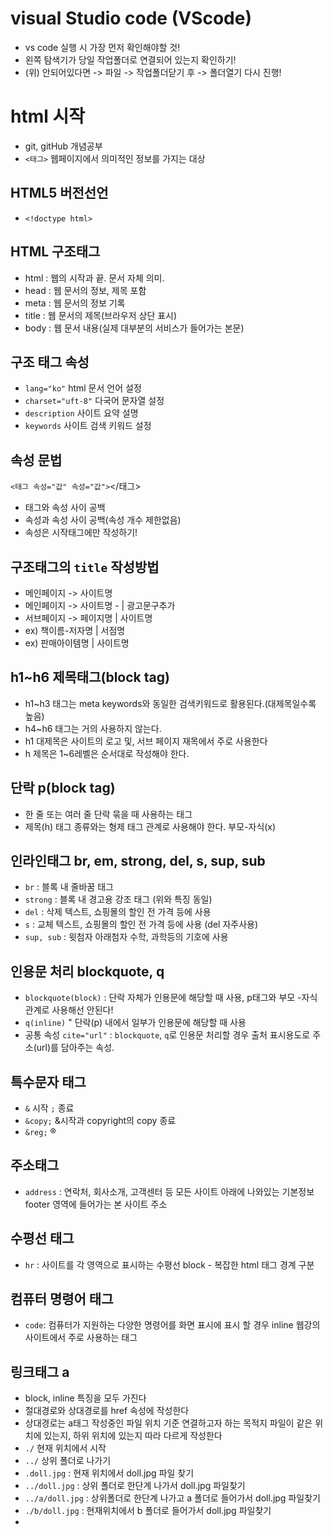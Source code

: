 # visual Studio code (VScode)
* vs code 실행 시 가장 먼저 확인해야할 것!
* 왼쪽 탐색기가 당일 작업폴더로 연결되어 있는지 확인하기!
* (위) 안되어있다면 -> 파일 -> 작업폴더닫기 후 -> 폴더열기 다시 진행!
# html 시작 
* git, gitHub 개념공부
* `<태그>` 웹페이지에서 의미적인 정보를 가지는 대상
## HTML5 버전선언
* `<!doctype html>`
## HTML 구조태그
* html : 웹의 시작과 끝. 문서 자체 의미.
* head : 웹 문서의 정보, 제목 포함
* meta : 웹 문서의 정보 기록
* title : 웹 문서의 제목(브라우저 상단 표시)
* body : 웹 문서 내용(실제 대부분의 서비스가 들어가는 본문)
## 구조 태그 속성
* `lang="ko"` html 문서 언어 설정
* `charset="uft-8"` 다국어 문자열 설정
* `description` 사이트 요약 설명
* `keywords` 사이트 검색 키워드 설정
## 속성 문법
`<태그 속성="값" 속성="값">`</태그>
* 태그와 속성 사이 공백
* 속성과 속성 사이 공백(속성 개수 제한없음)
* 속성은 시작태그에만 작성하기!
## 구조태그의 `title` 작성방법
* 메인페이지 -> 사이트명
* 메인페이지 -> 사이트명 - |  광고문구추가
* 서브페이지 -> 페이지명 | 사이트명
* ex) 책이름-저자명 | 서점명
* ex) 판매아이템명 | 사이트명
## h1~h6 제목태그(block tag)
* h1~h3 태그는 meta keywords와 동일한 검색키워드로 활용된다.(대제목일수록 높음)
* h4~h6 태그는 거의 사용하지 않는다.
* h1 대제목은 사이트의 로고 및, 서브 페이지 재목에서 주로 사용한다
* h 제목은 1~6레벨은 순서대로 작성해야 한다.
## 단락 p(block tag)
* 한 줄 또는 여러 줄 단락 묶을 때 사용하는 태그
* 제목(h) 태그 종류와는 형제 태그 관계로 사용해야 한다. 부모-자식(x)
## 인라인태그 br, em, strong, del, s, sup, sub
* `br` : 블록 내 줄바꿈 태그
* `strong` : 블록 내 경고용 강조 태그 (위와 특징 동일)
* `del` : 삭제 텍스트, 쇼핑몰의 할인 전 가격 등에 사용
* `s` : 교체 텍스트, 쇼핑몰의 할인 전 가격 등에 사용 (del 자주사용)
* `sup, sub` : 윗첨자 아래첨자 수학, 과학등의 기호에 사용
## 인용문 처리 blockquote, q
* `blockquote(block)` : 단락 자체가 인용문에 해당할 때 사용, p태그와 부모 -자식 관계로 사용해선 안된다!
* `q(inline)` " 단락(p) 내에서 일부가 인용문에 해당할 때 사용
* 공통 속성 `cite="url"` : `blockquote`, `q`로 인용문 처리할 경우 출처 표시용도로 주소(url)를 담아주는 속성.
## 특수문자 태그
* `&` 시작 `;` 종료
* `&copy;` &시작과 copyright의 copy 종료
* `&reg;` ®
## 주소태그
* `address` : 연락처, 회사소개, 고객센터 등 모든 사이트 아래에 나와있는 기본정보 footer 영역에 들어가는 본 사이트 주소
## 수평선 태그
* `hr` : 사이트를 각 영역으로 표시하는 수평선  block - 복잡한 html 태그 경계 구분
## 컴퓨터 명령어 태그
* `code`: 컴퓨터가 지원하는 다양한 명령어를 화면 표시에 표시 할 경우 inline 웹강의사이트에서 주로 사용하는 태그
## 링크태그 a
* block, inline 특징을 모두 가진다
* 절대경로와 상대경로를  href 속성에 작성한다
* 상대경로는 a태그 작성중인 파일 위치 기준 연결하고자 하는 목적지 파일이 같은 위치에 있는지, 하위 위치에 있는지 따라 다르게 작성한다
* `./` 현재 위치에서 시작
* `../` 상위 폴더로 나가기
* `.doll.jpg` : 현재 위치에서 doll.jpg 파일 찾기
* `../doll.jpg` :  상위 폴더로 한단계 나가서 doll.jpg 파일찾기
* `../a/doll.jpg` : 상위폴더로 한단계 나가고 a 폴더로 들어가서 doll.jpg 파일찾기
* `./b/doll.jpg` : 현재위치에서 b 폴더로 들어가서 doll.jpg 파일찾기
* 